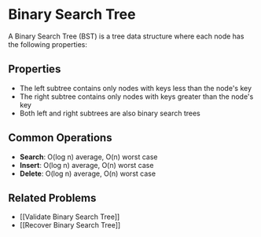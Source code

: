 # Binary Search Tree

A Binary Search Tree (BST) is a tree data structure where each node has the following properties:

## Properties
- The left subtree contains only nodes with keys less than the node's key
- The right subtree contains only nodes with keys greater than the node's key
- Both left and right subtrees are also binary search trees

## Common Operations
- **Search**: O(log n) average, O(n) worst case
- **Insert**: O(log n) average, O(n) worst case  
- **Delete**: O(log n) average, O(n) worst case

## Related Problems
- [[Validate Binary Search Tree]]
- [[Recover Binary Search Tree]]
